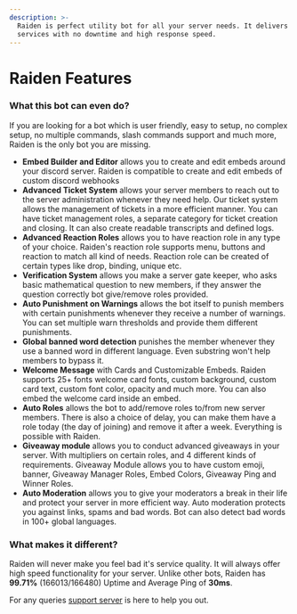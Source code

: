 ```yaml
---
description: >-
  Raiden is perfect utility bot for all your server needs. It delivers it
  services with no downtime and high response speed.
---
```


# Raiden Features

### What this bot can even do?

If you are looking for a bot which is user friendly, easy to setup, no complex setup, no multiple commands, slash commands support and much more, Raiden is the only bot you are missing.

* **Embed Builder and Editor** allows you to create and edit embeds around your discord server. Raiden is compatible to create and edit embeds of custom discord webhooks
* **Advanced Ticket System** allows your server members to reach out to the server administration whenever they need help. Our ticket system allows the management of tickets in a more efficient manner. You can have ticket management roles, a separate category for ticket creation and closing. It can also create readable transcripts and defined logs.
* **Advanced Reaction Roles** allows you to have reaction role in any type of your choice. Raiden's reaction role supports menu, buttons and reaction to match all kind of needs. Reaction role can be created of certain types like drop, binding, unique etc.
* **Verification System** allows you make a server gate keeper, who asks basic mathematical question to new members, if they answer the question correctly bot give/remove roles provided.
* **Auto Punishment on Warnings** allows the bot itself to punish members with certain punishments whenever they receive a number of warnings. You can set multiple warn thresholds and provide them different punishments.
* **Global banned word detection** punishes the member whenever they use a banned word in different language. Even substring won't help members to bypass it.
* **Welcome Message** with Cards and Customizable Embeds. Raiden supports 25+ fonts welcome card fonts, custom background, custom card text, custom font color, opacity and much more. You can also embed the welcome card inside an embed.
* **Auto Roles** allows the bot to add/remove roles to/from new server members. There is also a choice of delay, you can make them have a role today (the day of joining) and remove it after a week. Everything is possible with Raiden.
* **Giveaway module** allows you to conduct advanced giveaways in your server. With multipliers on certain roles, and 4 different kinds of requirements. Giveaway Module allows you to have custom emoji, banner, Giveaway Manager Roles, Embed Colors, Giveaway Ping and Winner Roles.
* **Auto Moderation** allows you to give your moderators a break in their life and protect your server in more efficient way. Auto moderation protects you against links, spams and bad words. Bot can also detect bad words in 100+ global languages.

### What makes it different?

Raiden will never make you feel bad it's service quality. It will always offer high speed functionality for your server. Unlike other bots, Raiden has **99.71%** (166013/166480) Uptime and Average Ping of **30ms**.

For any queries [support server](https://raidenbot.xyz/support) is here to help you out.
